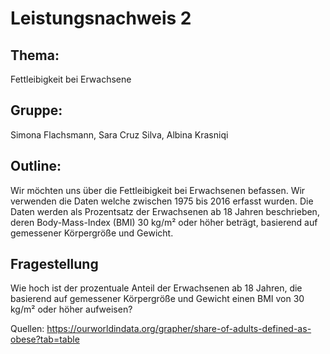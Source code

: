 # Leistungsnachweis 2 
## Thema: 
Fettleibigkeit bei Erwachsene
## Gruppe: 
Simona Flachsmann, Sara Cruz Silva, Albina Krasniqi
## Outline: 
Wir möchten uns über die Fettleibigkeit bei Erwachsenen befassen. Wir verwenden die Daten welche zwischen 1975 bis 2016 erfasst wurden. Die Daten werden als Prozentsatz der Erwachsenen ab 18 Jahren beschrieben, deren Body-Mass-Index (BMI) 30 kg/m² oder höher beträgt, basierend auf gemessener Körpergröße und Gewicht.
## Fragestellung 
Wie hoch ist der prozentuale Anteil der Erwachsenen ab 18 Jahren, die basierend auf gemessener Körpergröße und Gewicht einen BMI von 30 kg/m² oder höher aufweisen?

Quellen: https://ourworldindata.org/grapher/share-of-adults-defined-as-obese?tab=table

